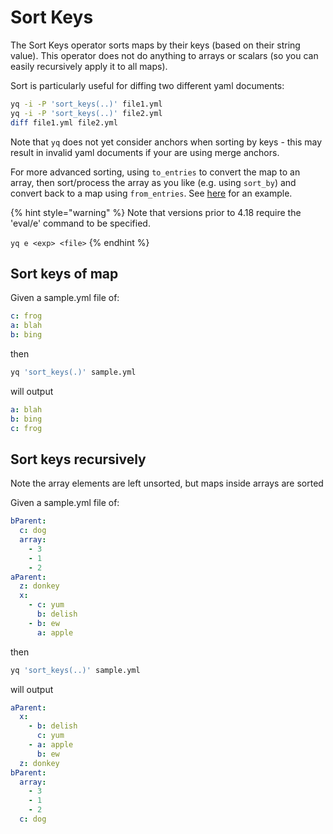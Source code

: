 # Sort Keys

The Sort Keys operator sorts maps by their keys (based on their string value). This operator does not do anything to arrays or scalars (so you can easily recursively apply it to all maps).

Sort is particularly useful for diffing two different yaml documents:

```bash
yq -i -P 'sort_keys(..)' file1.yml
yq -i -P 'sort_keys(..)' file2.yml
diff file1.yml file2.yml
```

Note that `yq` does not yet consider anchors when sorting by keys - this may result in invalid yaml documents if your are using merge anchors.

For more advanced sorting, using `to_entries` to convert the map to an array, then sort/process the array as you like (e.g. using `sort_by`) and convert back to a map using `from_entries`.
See [here](https://mikefarah.gitbook.io/yq/operators/entries#custom-sort-map-keys) for an example. 

{% hint style="warning" %}
Note that versions prior to 4.18 require the 'eval/e' command to be specified.&#x20;

`yq e <exp> <file>`
{% endhint %}

## Sort keys of map
Given a sample.yml file of:
```yaml
c: frog
a: blah
b: bing
```
then
```bash
yq 'sort_keys(.)' sample.yml
```
will output
```yaml
a: blah
b: bing
c: frog
```

## Sort keys recursively
Note the array elements are left unsorted, but maps inside arrays are sorted

Given a sample.yml file of:
```yaml
bParent:
  c: dog
  array:
    - 3
    - 1
    - 2
aParent:
  z: donkey
  x:
    - c: yum
      b: delish
    - b: ew
      a: apple
```
then
```bash
yq 'sort_keys(..)' sample.yml
```
will output
```yaml
aParent:
  x:
    - b: delish
      c: yum
    - a: apple
      b: ew
  z: donkey
bParent:
  array:
    - 3
    - 1
    - 2
  c: dog
```

